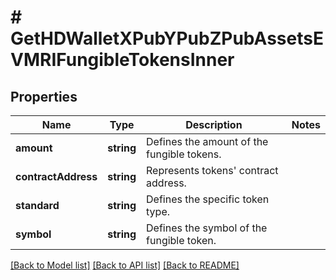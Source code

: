 # # GetHDWalletXPubYPubZPubAssetsEVMRIFungibleTokensInner

## Properties

Name | Type | Description | Notes
------------ | ------------- | ------------- | -------------
**amount** | **string** | Defines the amount of the fungible tokens. |
**contractAddress** | **string** | Represents tokens&#39; contract address. |
**standard** | **string** | Defines the specific token type. |
**symbol** | **string** | Defines the symbol of the fungible token. |

[[Back to Model list]](../../README.md#models) [[Back to API list]](../../README.md#endpoints) [[Back to README]](../../README.md)
